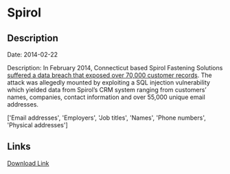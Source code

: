 # Spirol

## Description

Date: 2014-02-22

Description:
In February 2014, Connecticut based Spirol Fastening Solutions <a href="http://news.softpedia.com/news/Details-of-70-000-Users-Leaked-by-Hackers-From-Systems-of-SPIROL-International-428669.shtml" target="_blank" rel="noopener">suffered a data breach that exposed over 70,000 customer records</a>. The attack was allegedly mounted by exploiting a SQL injection vulnerability which yielded data from Spirol’s CRM system ranging from customers’ names, companies, contact information and over 55,000 unique email addresses.


['Email addresses', 'Employers', 'Job titles', 'Names', 'Phone numbers', 'Physical addresses']

## Links

[Download Link](https://link-to.net/1229997/242.373355837749/dynamic/?r=aHR0cHM6Ly93d3cubWVkaWFmaXJlLmNvbS92aWV3L0tFT05sZmpiaTdpSWdHOS9zcGlyb2wuY29tL2ZpbGU=)